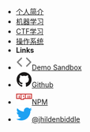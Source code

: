 <!-- markdownlint-disable-next-line first-line-heading -->

- [个人简介](/README.md)
- [机器学习](/machineLearning/README)
- [CTF学习](/securityLearning/guide.md)
- [操作系统](/OSLearning/guide.md)
- **Links**
- [![Code](img/code.svg)Demo Sandbox](https://codesandbox.io/s/xv36w4695o)
- [![Github](img/github.svg)Github](https://github.com/jhildenbiddle/docsify-themeable)
- [![NPM](img/npm.svg)NPM](https://www.npmjs.com/package/docsify-themeable)
- [![Twitter](img/twitter.svg)@jhildenbiddle](http://twitter.com/jhildenbiddle)